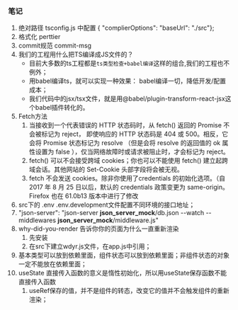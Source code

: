 ### 笔记
1. 绝对路径 tsconfig.js 中配置 { "complierOptions": "baseUrl": "./src"};
2. 格式化 perttier 
3. commit规范 commit-msg 
4. 我们的工程用什么把TS编译成JS文件的？
    - 目前大多数的ts工程都是`ts类型检查+babel编译`这样的组合,我们的工程也不例外；
    - 用babel编译ts，就可以实现一种效果： babel编译一切，降低开发/配置成本；
    - 我们代码中的jsx/tsx文件，就是用@babel/plugin-transform-react-jsx这个babel插件转化的。
5. Fetch方法
    1. 当接收到一个代表错误的 HTTP 状态码时，从 fetch() 返回的 Promise 不会被标记为 reject， 即使响应的 HTTP 状态码是 404 或 500。相反，它会将 Promise 状态标记为 resolve （但是会将 resolve 的返回值的 ok 属性设置为 false ），仅当网络故障时或请求被阻止时，才会标记为 reject。
    2. fetch() 可以不会接受跨域 cookies；你也可以不能使用 fetch() 建立起跨域会话。其他网站的 Set-Cookie 头部字段将会被无视。
    3. fetch 不会发送 cookies。除非你使用了credentials 的初始化选项。（自 2017 年 8 月 25 日以后，默认的 credentials 政策变更为 same-origin。Firefox 也在 61.0b13 版本中进行了修改
6. src下的 .env .env.development文件配置不同环境的接口地址；
7. "json-server": "json-server __json_server_mock__/db.json --watch --middlewares __json_server_mock__/middleware.js"
8. why-did-you-render 告诉你你的页面为什么一直重新渲染
    1. 先安装
    2. 在src下建立wdyr.js文件，在app.js中引用；
9. 基本类型可以放到依赖里面，组件状态可以放到依赖里面；非组件状态的对象一定不能放在依赖里面；
10. useState 直接传入函数的意义是惰性初始化，所以用useState保存函数不能直接传入函数
    1. useRef保存的值，并不是组件的转态，改变它的值并不会触发组件的重新渲染；